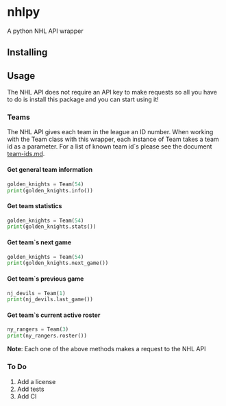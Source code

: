 # nhlpy
A python NHL API wrapper

## Installing

## Usage

The NHL API does not require an API key to make requests so all you have to do is install this package and you can start using it!

### Teams 
The NHL API gives each team in the league an ID number. When working with the Team class with this wrapper, each instance of Team
takes a team id as a parameter. For a list of known team id`s please see the document [team-ids.md](https://google.com).

#### Get general team information
```python
golden_knights = Team(54)
print(golden_knights.info())
```

#### Get team statistics
```python
golden_knights = Team(54)
print(golden_knights.stats())
```

#### Get team`s next game
```python
golden_knights = Team(54)
print(golden_knights.next_game())
```

#### Get team`s previous game
```python
nj_devils = Team(1)
print(nj_devils.last_game())
```

#### Get team`s current active roster
```python
ny_rangers = Team(3)
print(ny_rangers.roster())
```

__Note__: Each one of the above methods makes a request to the NHL API



### To Do
1. Add a license
2. Add tests
3. Add CI



